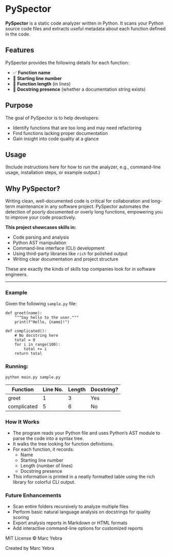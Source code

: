 # PySpector

**PySpector** is a static code analyzer written in Python. It scans your Python source code files and extracts useful metadata about each function defined in the code.

## Features

PySpector provides the following details for each function:

- ✅ **Function name**
- 🔢 **Starting line number**
- 📏 **Function length** (in lines)
- 📝 **Docstring presence** (whether a documentation string exists)

## Purpose

The goal of PySpector is to help developers:

- Identify functions that are too long and may need refactoring
- Find functions lacking proper documentation
- Gain insight into code quality at a glance

## Usage

(Include instructions here for how to run the analyzer, e.g., command-line usage, installation steps, or example output.)

## Why PySpector?

Writing clean, well-documented code is critical for collaboration and long-term maintenance in any software project. PySpector automates the detection of poorly documented or overly long functions, empowering you to improve your code proactively.

**This project showcases skills in:**

- Code parsing and analysis
- Python AST manipulation
- Command-line interface (CLI) development
- Using third-party libraries like `rich` for polished output
- Writing clear documentation and project structure

These are exactly the kinds of skills top companies look for in software engineers.

---

<h3>Example</h3>
<p>Given the following <code>sample.py</code> file:</p>

<pre><code>def greet(name):
    """Say hello to the user."""
    print(f"Hello, {name}!")

def complicated():
    # No docstring here
    total = 0
    for i in range(100):
        total += i
    return total
</code></pre>

<h3>Running:</h3>
<p><code>python main.py sample.py</code></p>

<table>
  <thead>
    <tr>
      <th>Function</th>
      <th>Line No.</th>
      <th>Length</th>
      <th>Docstring?</th>
    </tr>
  </thead>
  <tbody>
    <tr>
      <td>greet</td>
      <td>1</td>
      <td>3</td>
      <td>Yes</td>
    </tr>
    <tr>
      <td>complicated</td>
      <td>5</td>
      <td>6</td>
      <td>No</td>
    </tr>
  </tbody>
</table>

<h3>How It Works</h3>
<ul>
  <li>The program reads your Python file and uses Python’s AST module to parse the code into a syntax tree.</li>
  <li>It walks the tree looking for function definitions.</li>
  <li>For each function, it records:
    <ul>
      <li>Name</li>
      <li>Starting line number</li>
      <li>Length (number of lines)</li>
      <li>Docstring presence</li>
    </ul>
  </li>
  <li>This information is printed in a neatly formatted table using the rich library for colorful CLI output.</li>
</ul>

<h3>Future Enhancements</h3>
<ul>
  <li>Scan entire folders recursively to analyze multiple files</li>
  <li>Perform basic natural language analysis on docstrings for quality scoring</li>
  <li>Export analysis reports in Markdown or HTML formats</li>
  <li>Add interactive command-line options for customized reports</li>
</ul>

<p>MIT License © Marc Yebra</p>

<p>Created by Marc Yebra</p>
